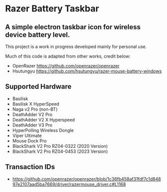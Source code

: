 # Razer Battery Taskbar
## A simple electron taskbar icon for wireless device battery level.
This project is a work in progress developed mainly for personal use.

Much of this code is adapted from other works, credit below:
* OpenRazer https://github.com/openrazer/openrazer
* Hsutungyu https://github.com/hsutungyu/razer-mouse-battery-windows

## Supported Hardware
* Basilisk
* Basilisk X HyperSpeed
* Naga v2 Pro (non-BT)
* DeathAdder V2 Pro
* DeathAdder V2 X Hyperspeed
* DeathAdder V3 Pro
* HyperPolling Wireless Dongle
* Viper Ultimate 
* Mouse Dock Pro
* BlackShark V2 Pro RZ04-0322 (2020 Version)
* BlackShark V2 Pro RZ04-0453 (2023 Version)

## Transaction IDs
* https://github.com/openrazer/openrazer/blob/1c36fb458af31fdf7c1d84897e2107aad5ba7669/driver/razermouse_driver.c#L1168
